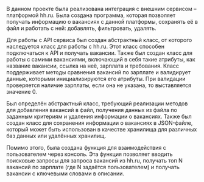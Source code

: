В данном проекте была реализована интеграция с внешним сервисом – платформой hh.ru. Была создана программа, которая позволяет получать информацию о вакансиях с данной платформы, сохранять её в файл и работать с ней: добавлять, фильтровать, удалять.

Для работы с API сервиса был создан абстрактный класс, от которого наследуется класс для работы с hh.ru. Этот класс способен подключаться к API и получать вакансии. Также был создан класс для работы с самими вакансиями, включающий в себя такие атрибуты, как название вакансии, ссылка на неё, зарплата и требования. Класс поддерживает методы сравнения вакансий по зарплате и валидирует данные, которыми инициализируются его атрибуты. При валидации проверяется наличие зарплаты, если она не указана, то выставляется значение 0.

Был определён абстрактный класс, требующий реализации методов для добавления вакансий в файл, получения данных из файла по заданным критериям и удаления информации о вакансиях. Также был создан класс для сохранения информации о вакансиях в JSON-файле, который может быть использован в качестве хранилища для различных баз данных или удалённых хранилищ.

Помимо этого, была создана функция для взаимодействия с пользователем через консоль. Эта функция позволяет вводить поисковые запросы для запроса вакансий из hh.ru, получать топ N вакансий по зарплате (где N задаётся пользователем) и получать вакансии с ключевыми словами в описании.